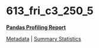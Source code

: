 # 613_fri_c3_250_5

[**Pandas Profiling Report**](https://epistasislab.github.io/penn-ml-benchmarks/profile/613_fri_c3_250_5.html)

[Metadata](metadata.yaml) | [Summary Statistics](summary_stats.csv)

